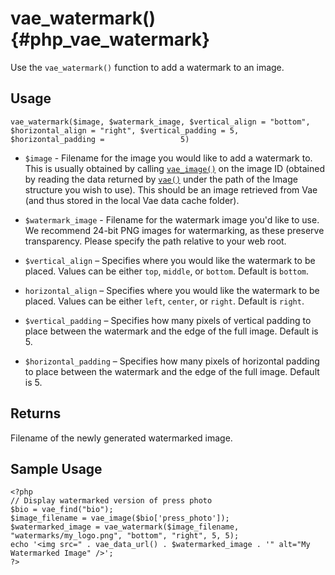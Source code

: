 # vae\_watermark() {#php_vae_watermark}

Use the `vae_watermark()` function to add a watermark to an image.

## Usage

`vae_watermark($image, $watermark_image, $vertical_align = "bottom",                 $horizontal_align = "right", $vertical_padding = 5, $horizontal_padding =                 5)`

-   `$image` - Filename for the image you would like to add a
    watermark to. This is usually obtained by calling
    [`vae_image()`](#php_vae_image) on the image ID (obtained by reading
    the data returned by [`vae()`](#php_vae) under the path of the Image
    structure you wish to use). This should be an image retrieved from
    Vae (and thus stored in the local Vae data cache folder).

-   `$watermark_image` - Filename for the watermark image you'd like
    to use. We recommend 24-bit PNG images for watermarking, as these
    preserve transparency. Please specify the path relative to your
    web root.

-   `$vertical_align` – Specifies where you would like the watermark to
    be placed. Values can be either `top`, `middle`, or `bottom`.
    Default is `bottom`.

-   `horizontal_align` – Specifies where you would like the watermark to
    be placed. Values can be either `left`, `center`, or `right`.
    Default is `right`.

-   `$vertical_padding` – Specifies how many pixels of vertical padding
    to place between the watermark and the edge of the full image.
    Default is 5.

-   `$horizontal_padding` – Specifies how many pixels of horizontal
    padding to place between the watermark and the edge of the
    full image. Default is 5.

## Returns

Filename of the newly generated watermarked image.

## Sample Usage

    <?php
    // Display watermarked version of press photo
    $bio = vae_find("bio");
    $image_filename = vae_image($bio['press_photo']);
    $watermarked_image = vae_watermark($image_filename, "watermarks/my_logo.png", "bottom", "right", 5, 5);
    echo '<img src=" . vae_data_url() . $watermarked_image . '" alt="My Watermarked Image" />';
    ?>
